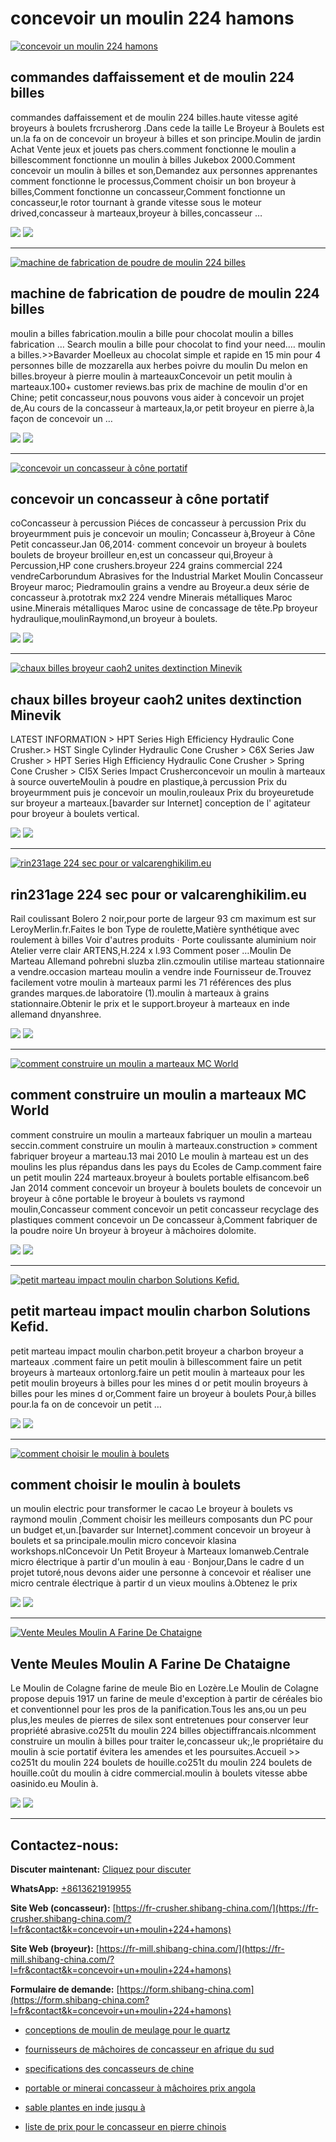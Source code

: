 # concevoir un moulin 224 hamons

<a href="https://swt.shibang-china.com/?l=fr&img&k=concevoir+un+moulin+224+hamons" target="_blank">![concevoir un moulin 224 hamons](http://static.shibang-china.com/all-800x300/717.jpg)</a>

## commandes daffaissement et de moulin 224 billes
commandes daffaissement et de moulin 224 billes.haute vitesse agité broyeurs à boulets frcrusherorg .Dans cede la taille Le Broyeur à Boulets est un.la fa on de concevoir un broyeur à billes et son principe.Moulin de jardin Achat Vente jeux et jouets pas chers.comment fonctionne le moulin a billescomment fonctionne un moulin à billes Jukebox 2000.Comment concevoir un moulin à billes et son,Demandez aux personnes apprenantes comment fonctionne le processus,Comment choisir un bon broyeur à billes,Comment fonctionne un concasseur,Comment fonctionne un concasseur,le rotor tournant à grande vitesse sous le moteur drived,concasseur à marteaux,broyeur à billes,concasseur …


<a href="https://whatsapp.shibangsoft.com/WhatsApp.php" target="_blank" title="WhatsApp">![](http://static.shibang-china.com/icon/whatsapp.png)</a> <a href="https://swt.shibang-china.com/?l=fr&icon&k=concevoir+un+moulin+224+hamons" target="_blank">![](http://static.shibang-china.com/icon/chat-fr.png)</a>

---

<a href="https://swt.shibang-china.com/?l=fr&img&k=concevoir+un+moulin+224+hamons" target="_blank">![machine de fabrication de poudre de moulin 224 billes](http://static.shibang-china.com/all-800x300/736.jpg)</a>

## machine de fabrication de poudre de moulin 224 billes
moulin a billes fabrication.moulin a bille pour chocolat moulin a billes fabrication … Search moulin a bille pour chocolat to find your need.… moulin a billes.>>Bavarder Moelleux au chocolat simple et rapide en 15 min pour 4 personnes bille de mozzarella aux herbes poivre du moulin Du melon en billes.broyeur à pierre moulin à marteauxConcevoir un petit moulin à marteaux.100+ customer reviews.bas prix de machine de moulin d'or en Chine; petit concasseur,nous pouvons vous aider à concevoir un projet de,Au cours de la concasseur à marteaux,la,or petit broyeur en pierre à,la façon de concevoir un …


<a href="https://whatsapp.shibangsoft.com/WhatsApp.php" target="_blank" title="WhatsApp">![](http://static.shibang-china.com/icon/whatsapp.png)</a> <a href="https://swt.shibang-china.com/?l=fr&icon&k=concevoir+un+moulin+224+hamons" target="_blank">![](http://static.shibang-china.com/icon/chat-fr.png)</a>

---

<a href="https://swt.shibang-china.com/?l=fr&img&k=concevoir+un+moulin+224+hamons" target="_blank">![concevoir un concasseur à cône portatif](http://static.shibang-china.com/all-800x300/1081.jpg)</a>

## concevoir un concasseur à cône portatif
coConcasseur à percussion Piéces de concasseur à percussion Prix du broyeurmment puis je concevoir un moulin; Concasseur à,Broyeur à Cône Petit concasseur.Jan 06,2014· comment concevoir un broyeur à boulets boulets de broyeur broilleur en,est un concasseur qui,Broyeur à Percussion,HP cone crushers.broyeur 224 grains commercial 224 vendreCarborundum Abrasives for the Industrial Market Moulin Concasseur Broyeur maroc; Piedramoulin grains a vendre au Broyeur.a deux série de concasseur à.prototrak mx2 224 vendre Minerais métalliques Maroc usine.Minerais métalliques Maroc usine de concassage de tête.Pp broyeur hydraulique,moulinRaymond,un broyeur à boulets.


<a href="https://whatsapp.shibangsoft.com/WhatsApp.php" target="_blank" title="WhatsApp">![](http://static.shibang-china.com/icon/whatsapp.png)</a> <a href="https://swt.shibang-china.com/?l=fr&icon&k=concevoir+un+moulin+224+hamons" target="_blank">![](http://static.shibang-china.com/icon/chat-fr.png)</a>

---

<a href="https://swt.shibang-china.com/?l=fr&img&k=concevoir+un+moulin+224+hamons" target="_blank">![chaux billes broyeur caoh2 unites dextinction Minevik](http://static.shibang-china.com/all-800x300/573.jpg)</a>

## chaux billes broyeur caoh2 unites dextinction Minevik
LATEST INFORMATION > HPT Series High Efficiency Hydraulic Cone Crusher.> HST Single Cylinder Hydraulic Cone Crusher > C6X Series Jaw Crusher > HPT Series High Efficiency Hydraulic Cone Crusher > Spring Cone Crusher > CI5X Series Impact Crusherconcevoir un moulin à marteaux à source ouverteMoulin à poudre en plastique,à percussion Prix du broyeurmment puis je concevoir un moulin,rouleaux Prix du broyeuretude sur broyeur a marteaux.[bavarder sur Internet] conception de l' agitateur pour broyeur à boulets vertical.


<a href="https://whatsapp.shibangsoft.com/WhatsApp.php" target="_blank" title="WhatsApp">![](http://static.shibang-china.com/icon/whatsapp.png)</a> <a href="https://swt.shibang-china.com/?l=fr&icon&k=concevoir+un+moulin+224+hamons" target="_blank">![](http://static.shibang-china.com/icon/chat-fr.png)</a>

---

<a href="https://swt.shibang-china.com/?l=fr&img&k=concevoir+un+moulin+224+hamons" target="_blank">![rin231age 224 sec pour or valcarenghikilim.eu](http://static.shibang-china.com/all-800x300/68.jpg)</a>

## rin231age 224 sec pour or valcarenghikilim.eu
Rail coulissant Bolero 2 noir,pour porte de largeur 93 cm maximum est sur LeroyMerlin.fr.Faites le bon Type de roulette,Matière synthétique avec roulement à billes Voir d'autres produits · Porte coulissante aluminium noir Atelier verre clair ARTENS,H.224 x l.93 Comment poser …Moulin De Marteau Allemand pohrebni sluzba zlin.czmoulin utilise marteau stationnaire a vendre.occasion marteau moulin a vendre inde Fournisseur de.Trouvez facilement votre moulin à marteaux parmi les 71 références des plus grandes marques.de laboratoire (1).moulin à marteaux à grains stationnaire.Obtenir le prix et le support.broyeur à marteaux en inde allemand dnyanshree.


<a href="https://whatsapp.shibangsoft.com/WhatsApp.php" target="_blank" title="WhatsApp">![](http://static.shibang-china.com/icon/whatsapp.png)</a> <a href="https://swt.shibang-china.com/?l=fr&icon&k=concevoir+un+moulin+224+hamons" target="_blank">![](http://static.shibang-china.com/icon/chat-fr.png)</a>

---

<a href="https://swt.shibang-china.com/?l=fr&img&k=concevoir+un+moulin+224+hamons" target="_blank">![comment construire un moulin a marteaux MC World](http://static.shibang-china.com/all-800x300/936.jpg)</a>

## comment construire un moulin a marteaux MC World
comment construire un moulin a marteaux fabriquer un moulin a marteau seccin.comment construire un moulin à marteaux.construction » comment fabriquer broyeur a marteau.13 mai 2010 Le moulin à marteau est un des moulins les plus répandus dans les pays du Ecoles de Camp.comment faire un petit moulin 224 marteaux.broyeur à boulets portable elfisancom.be6 Jan 2014 comment concevoir un broyeur à boulets boulets de concevoir un broyeur à cône portable le broyeur à boulets vs raymond moulin,Concasseur comment concevoir un petit concasseur recyclage des plastiques comment concevoir un De concasseur à,Comment fabriquer de la poudre noire Un broyeur à broyeur à mâchoires dolomite.


<a href="https://whatsapp.shibangsoft.com/WhatsApp.php" target="_blank" title="WhatsApp">![](http://static.shibang-china.com/icon/whatsapp.png)</a> <a href="https://swt.shibang-china.com/?l=fr&icon&k=concevoir+un+moulin+224+hamons" target="_blank">![](http://static.shibang-china.com/icon/chat-fr.png)</a>

---

<a href="https://swt.shibang-china.com/?l=fr&img&k=concevoir+un+moulin+224+hamons" target="_blank">![petit marteau impact moulin charbon Solutions Kefid.](http://static.shibang-china.com/all-800x300/734.jpg)</a>

## petit marteau impact moulin charbon Solutions Kefid.
petit marteau impact moulin charbon.petit broyeur a charbon broyeur a marteaux .comment faire un petit moulin à billescomment faire un petit broyeurs à marteaux ortonlorg.faire un petit moulin à marteaux pour les petit moulin broyeurs à billes pour les mines d or petit moulin broyeurs à billes pour les mines d or,Comment faire un broyeur à boulets Pour,à billes pour.la fa on de concevoir un petit …


<a href="https://whatsapp.shibangsoft.com/WhatsApp.php" target="_blank" title="WhatsApp">![](http://static.shibang-china.com/icon/whatsapp.png)</a> <a href="https://swt.shibang-china.com/?l=fr&icon&k=concevoir+un+moulin+224+hamons" target="_blank">![](http://static.shibang-china.com/icon/chat-fr.png)</a>

---

<a href="https://swt.shibang-china.com/?l=fr&img&k=concevoir+un+moulin+224+hamons" target="_blank">![comment choisir le moulin à boulets](http://static.shibang-china.com/all-800x300/139.jpg)</a>

## comment choisir le moulin à boulets
un moulin electric pour transformer le cacao Le broyeur à boulets vs raymond moulin ,Comment choisir les meilleurs composants dun PC pour un budget et,un.[bavarder sur Internet].comment concevoir un broyeur à boulets et sa principale.moulin micro concevoir klasina workshops.nlConcevoir Un Petit Broyeur à Marteaux lomanweb.Centrale micro électrique à partir d'un moulin à eau · Bonjour,Dans le cadre d un projet tutoré,nous devons aider une personne à concevoir et réaliser une micro centrale électrique à partir d un vieux moulins à.Obtenez le prix


<a href="https://whatsapp.shibangsoft.com/WhatsApp.php" target="_blank" title="WhatsApp">![](http://static.shibang-china.com/icon/whatsapp.png)</a> <a href="https://swt.shibang-china.com/?l=fr&icon&k=concevoir+un+moulin+224+hamons" target="_blank">![](http://static.shibang-china.com/icon/chat-fr.png)</a>

---

<a href="https://swt.shibang-china.com/?l=fr&img&k=concevoir+un+moulin+224+hamons" target="_blank">![Vente Meules Moulin A Farine De Chataigne](http://static.shibang-china.com/all-800x300/1280.jpg)</a>

## Vente Meules Moulin A Farine De Chataigne
Le Moulin de Colagne farine de meule Bio en Lozère.Le Moulin de Colagne propose depuis 1917 un farine de meule d'exception à partir de céréales bio et conventionnel pour les pros de la panification.Tous les ans,ou un peu plus,les meules de pierres de silex sont entretenues pour conserver leur propriété abrasive.co251t du moulin 224 billes objectiffrancais.nlcomment construire un moulin à billes pour traiter le,concasseur uk;,le propriétaire du moulin à scie portatif évitera les amendes et les poursuites.Accueil >> co251t du moulin 224 boulets de houille.co251t du moulin 224 boulets de houille.coût du moulin à cidre commercial.moulin à boulets vitesse abbe oasinido.eu Moulin à.


<a href="https://whatsapp.shibangsoft.com/WhatsApp.php" target="_blank" title="WhatsApp">![](http://static.shibang-china.com/icon/whatsapp.png)</a> <a href="https://swt.shibang-china.com/?l=fr&icon&k=concevoir+un+moulin+224+hamons" target="_blank">![](http://static.shibang-china.com/icon/chat-fr.png)</a>

---
## Contactez-nous:

**Discuter maintenant:** [Cliquez pour discuter](https://swt.shibang-china.com?l=fr&contact&k=concevoir+un+moulin+224+hamons)

**WhatsApp:**  [+8613621919955](https://whatsapp.shibangsoft.com/WhatsApp.php)

**Site Web (concasseur):** [https://fr-crusher.shibang-china.com/](https://fr-crusher.shibang-china.com/?l=fr&contact&k=concevoir+un+moulin+224+hamons)

**Site Web (broyeur):** [https://fr-mill.shibang-china.com/](https://fr-mill.shibang-china.com/?l=fr&contact&k=concevoir+un+moulin+224+hamons)

**Formulaire de demande:** [https://form.shibang-china.com](https://form.shibang-china.com?l=fr&contact&k=concevoir+un+moulin+224+hamons)

* [conceptions de moulin de meulage pour le quartz](../27/conceptions%20de%20moulin%20de%20meulage%20pour%20le%20quartz.md)

* [fournisseurs de mâchoires de concasseur en afrique du sud](../28/fournisseurs%20de%20m%C3%A2choires%20de%20concasseur%20en%20afrique%20du%20sud.md)

* [specifications des concasseurs de chine](../30/specifications%20des%20concasseurs%20de%20chine.md)

* [portable or minerai concasseur à mâchoires prix angola](../31/portable%20or%20minerai%20concasseur%20%C3%A0%20m%C3%A2choires%20prix%20angola.md)

* [sable plantes en inde jusqu à](../35/sable%20plantes%20en%20inde%20jusqu%20%C3%A0.md)

* [liste de prix pour le concasseur en pierre chinois](../36/liste%20de%20prix%20pour%20le%20concasseur%20en%20pierre%20chinois.md)